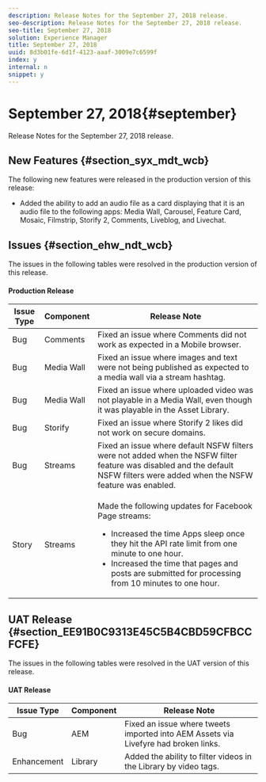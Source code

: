 ```yaml
---
description: Release Notes for the September 27, 2018 release.
seo-description: Release Notes for the September 27, 2018 release.
seo-title: September 27, 2018
solution: Experience Manager
title: September 27, 2018
uuid: 8d3b01fe-6d1f-4123-aaaf-3009e7c6599f
index: y
internal: n
snippet: y
---
```


# September 27, 2018{#september}

Release Notes for the September 27, 2018 release.

## New Features {#section_syx_mdt_wcb}

The following new features were released in the production version of this release:

* Added the ability to add an audio file as a card displaying that it is an audio file to the following apps: Media Wall, Carousel, Feature Card, Mosaic, Filmstrip, Storify 2, Comments, Liveblog, and Livechat.

## Issues {#section_ehw_ndt_wcb}

The issues in the following tables were resolved in the production version of this release. 

#### Production Release
<table id="table_nzp_wrk_hfb">  
 <thead> 
  <tr> 
   <th class="entry"> <b>Issue Type</b> </th> 
   <th class="entry"> <b>Component</b> </th> 
   <th class="entry"> <b>Release Note</b> </th> 
  </tr> 
 </thead>
 <tbody> 
  <tr> 
   <td> Bug </td> 
   <td> Comments </td> 
   <td> Fixed an issue where Comments did not work as expected in a Mobile browser. </td> 
  </tr> 
  <tr> 
   <td> Bug </td> 
   <td> Media Wall </td> 
   <td> Fixed an issue where images and text were not being published as expected to a media wall via a stream hashtag. </td> 
  </tr> 
  <tr> 
   <td> Bug </td> 
   <td> Media Wall </td> 
   <td> Fixed an issue where uploaded video was not playable in a Media Wall, even though it was playable in the Asset Library. </td> 
  </tr> 
  <tr> 
   <td> Bug </td> 
   <td> Storify </td> 
   <td> Fixed an issue where Storify 2 likes did not work on secure domains. </td> 
  </tr> 
  <tr> 
   <td> Bug </td> 
   <td> Streams </td> 
   <td> Fixed an issue where default NSFW filters were not added when the NSFW filter feature was disabled and the default NSFW filters were added when the NSFW feature was enabled. </td> 
  </tr> 
  <tr> 
   <td> Story </td> 
   <td> Streams </td> 
   <td> <p>Made the following updates for Facebook Page streams: </p> 
    <ul id="ul_qmf_j5k_hfb"> 
     <li id="li_ED15E9ED743443F1A60E31E255E6EEA0"> Increased the time Apps sleep once they hit the API rate limit from one minute to one hour. </li> 
     <li id="li_4650627EECC9494C814599AF2D15F4C3">Increased the time that pages and posts are submitted for processing from 10 minutes to one hour. </li> 
    </ul> </td> 
  </tr> 
 </tbody> 
</table>

## UAT Release {#section_EE91B0C9313E45C5B4CBD59CFBCCFCFE}

The issues in the following tables were resolved in the UAT version of this release.

<a id="section_5B8D1FD3834C47649CD5B93EEE53FACD"></a>

#### UAT Release
|  **Issue Type** | **Component** | **Release Note** |
|---|---|---|
|  Bug  | AEM  | Fixed an issue where tweets imported into AEM Assets via Livefyre had broken links.  |
|  Enhancement  | Library  | Added the ability to filter videos in the Library by video tags.  |

